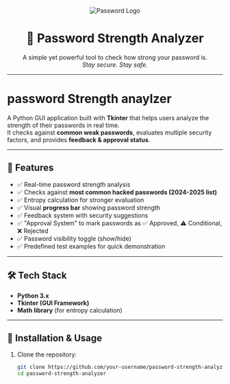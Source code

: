 <p align="center">
  <img src="https://img.icons8.com/ios-filled/100/000000/password.png" alt="Password Logo"/>
</p>

<h1 align="center">🔐 Password Strength Analyzer</h1>

<p align="center">
  A simple yet powerful tool to check how strong your password is.  
  <br/>
  <i>Stay secure. Stay safe.</i>
</p>

---
# password Strength anaylzer
A Python GUI application built with **Tkinter** that helps users analyze the strength of their passwords in real time.  
It checks against **common weak passwords**, evaluates multiple security factors, and provides **feedback & approval status**.

---

## 📌 Features
- ✅ Real-time password strength analysis  
- ✅ Checks against **most common hacked passwords (2024-2025 list)**  
- ✅ Entropy calculation for stronger evaluation  
- ✅ Visual **progress bar** showing password strength  
- ✅ Feedback system with security suggestions  
- ✅ "Approval System" to mark passwords as ✅ Approved, ⚠️ Conditional, ❌ Rejected  
- ✅ Password visibility toggle (show/hide)  
- ✅ Predefined test examples for quick demonstration  

---

## 🛠️ Tech Stack
- **Python 3.x**  
- **Tkinter (GUI Framework)**  
- **Math library** (for entropy calculation)  

---

## 🚀 Installation & Usage
1. Clone the repository:
   ```bash
   git clone https://github.com/your-username/password-strength-analyzer.git
   cd password-strength-analyzer

